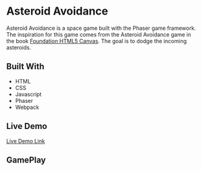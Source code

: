 # Asteroid Avoidance

Asteroid Avoidance is a space game built with the Phaser game framework. The inspiration for this game comes from the Asteroid Avoidance game in the book [Foundation HTML5 Canvas](https://rawkes.com/foundationcanvas). The goal is to dodge the incoming asteroids.

## Built With

-   HTML
-   CSS
-   Javascript
-   Phaser
-   Webpack

## Live Demo

[Live Demo Link](http://oiselenjakhian.github.io/)

## GamePlay
